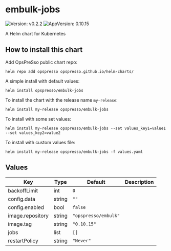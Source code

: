 # embulk-jobs

![Version: v0.2.2](https://img.shields.io/badge/Version-v0.2.2-informational?style=flat-square) ![AppVersion: 0.10.15](https://img.shields.io/badge/AppVersion-0.10.15-informational?style=flat-square)

A Helm chart for Kubernetes

## How to install this chart

Add OpsPreSso public chart repo:

```console
helm repo add opspresso opspresso.github.io/helm-charts/
```

A simple install with default values:

```console
helm install opspresso/embulk-jobs
```

To install the chart with the release name `my-release`:

```console
helm install my-release opspresso/embulk-jobs
```

To install with some set values:

```console
helm install my-release opspresso/embulk-jobs --set values_key1=value1 --set values_key2=value2
```

To install with custom values file:

```console
helm install my-release opspresso/embulk-jobs -f values.yaml
```

## Values

| Key | Type | Default | Description |
|-----|------|---------|-------------|
| backoffLimit | int | `0` |  |
| config.data | string | `""` |  |
| config.enabled | bool | `false` |  |
| image.repository | string | `"opspresso/embulk"` |  |
| image.tag | string | `"0.10.15"` |  |
| jobs | list | `[]` |  |
| restartPolicy | string | `"Never"` |  |

